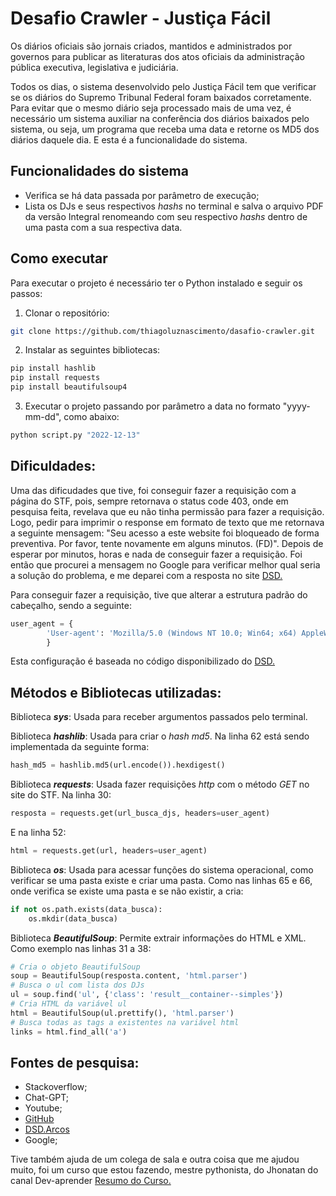 # Desafio Crawler - Justiça Fácil

Os diários oficiais são jornais criados, mantidos e administrados por governos para publicar as literaturas dos atos oficiais da administração pública executiva, legislativa e judiciária.

Todos os dias, o sistema desenvolvido pelo Justiça Fácil tem que verificar se os diários do Supremo Tribunal Federal foram baixados corretamente. Para evitar que o mesmo diário seja processado mais de uma vez, é necessário um sistema auxiliar na conferência dos diários baixados pelo sistema, ou seja, um programa que receba uma data e retorne os MD5 dos diários daquele dia. E esta é a funcionalidade do sistema.

## Funcionalidades do sistema
* Verifica se há data passada por parâmetro de execução;
* Lista os DJs e seus respectivos _hashs_ no terminal e salva o arquivo PDF da versão Integral renomeando com seu respectivo _hashs_ dentro de uma pasta com a sua respectiva data.

## Como executar
Para executar o projeto é necessário ter o Python instalado e seguir os passos:

1. Clonar o repositório:
``` bash
git clone https://github.com/thiagoluznascimento/dasafio-crawler.git
```

2. Instalar as seguintes bibliotecas:
```bash
pip install hashlib
pip install requests
pip install beautifulsoup4
```

3. Executar o projeto passando por parâmetro a data no formato "yyyy-mm-dd", como abaixo:
```bash
python script.py "2022-12-13"
```

## Dificuldades:
Uma das dificudades que tive, foi conseguir fazer a requisição com a página do STF, pois, sempre retornava o status code 403, onde em pesquisa feita, revelava que eu não tinha permissão para fazer a requisição. Logo, pedir para imprimir o response em formato de texto que me retornava a seguinte mensagem: "Seu acesso a este website foi bloqueado de forma preventiva. Por favor, tente novamente em alguns minutos. (FD)". Depois de esperar por minutos, horas e nada de conseguir fazer a requisição. Foi então que procurei a mensagem no Google para verificar melhor qual seria a solução do problema, e me deparei com a resposta no site [DSD.](https://dsd.arcos.org.br/dmj02/)

Para conseguir fazer a requisição, tive que alterar a estrutura padrão do cabeçalho, sendo a seguinte:
``` python
user_agent = {
        'User-agent': 'Mozilla/5.0 (Windows NT 10.0; Win64; x64) AppleWebKit/537.36 (KHTML, like Gecko) Chrome/89.0.4389.90 Safari/537.36'
        }
```
Esta configuração é baseada no código disponibilizado do [DSD.](https://github.com/AlexandreAraujoCosta/DSD-DataScience-Direito)


## Métodos e Bibliotecas utilizadas:
Biblioteca _**sys**_: Usada para receber argumentos passados pelo terminal.

Biblioteca _**hashlib**_: Usada para criar o _hash md5_. Na linha 62 está sendo implementada da seguinte forma:
``` python
hash_md5 = hashlib.md5(url.encode()).hexdigest()
```

Biblioteca _**requests**_: Usada fazer requisições _http_ com o método _GET_ no site do STF. Na linha 30:
``` python
resposta = requests.get(url_busca_djs, headers=user_agent)
```

E na linha 52:
``` python
html = requests.get(url, headers=user_agent)
```

Biblioteca _**os**_: Usada para acessar funções do sistema operacional, como verificar se uma pasta existe e criar uma pasta. Como nas linhas 65 e 66, onde verifica se existe uma pasta e se não existir, a cria:
``` python
if not os.path.exists(data_busca):
    os.mkdir(data_busca)
```

Biblioteca _**BeautifulSoup**_: Permite extrair informações do HTML e XML. Como exemplo nas linhas 31 a 38:
``` python
# Cria o objeto BeautifulSoup
soup = BeautifulSoup(resposta.content, 'html.parser')
# Busca o ul com lista dos DJs
ul = soup.find('ul', {'class': 'result__container--simples'})
# Cria HTML da variável ul
html = BeautifulSoup(ul.prettify(), 'html.parser')
# Busca todas as tags a existentes na variável html
links = html.find_all('a')
```

## Fontes de pesquisa:
* Stackoverflow;
* Chat-GPT;
* Youtube;
* [GitHub](https://github.com/AlexandreAraujoCosta/DSD-DataScience-Direito)
* [DSD.Arcos](https://dsd.arcos.org.br/)
* Google;


 Tive também ajuda de um colega de sala e outra coisa que me ajudou muito, foi um curso que estou fazendo, mestre pythonista, do Jhonatan do canal Dev-aprender [Resumo do Curso.](https://www.youtube.com/watch?v=T9hHdYy-teI&t=224s&ab_channel=DevAprender)

